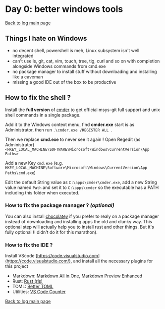 # Day 0: better windows tools

[Back to log main page](../rustlang-learn.md)

## Things I hate on Windows

- no decent shell, powershell is meh, Linux subsystem isn't well integrated
- can't use ls, git, cat, vim, touch, tree, tig, curl and so on with completion alongside Windows commands from cmd.exe
- no package manager to install stuff without downloading and installing like a caveman
- missing a good IDE out of the box to be productive

## How to fix the shell ?

Install the **full version** of [cmder](https://github.com/cmderdev/cmder) to get official msys-git full support and unix shell commands in a single package.

Add it to the Windows context menu, find **cmder.exe** start is as Administrator, then run ```.\cmder.exe /REGISTER ALL ```. 

Then we replace **cmd.exe** to never see it again ! Open Regedit (as Administrator) ```<HKEY_LOCAL_MACHINE\SOFTWARE\Microsoft\Windows\CurrentVersion\App Paths>```

Add a new Key ```cmd.exe``` (e.g. ```HKEY_LOCAL_MACHINE\Software\Microsoft\Windows\CurrentVersion\App Paths\cmd.exe```)

Edit the default String value as ```C:\apps\cmder\cmder.exe```, add a new String value named ```Path``` and set it to ```C:\apps\cmder``` so the executable has a PATH including this folder when executed.

### How to fix the package manager ? *(optional)*

You can also install [chocolatey](https://github.com/chocolatey/choco) if you prefer to realy on a package manager instead of downloading and installing apps the old and clunky way. This optional step will actually help you to install rust and other things. But it's fully optional (I didn't do it for this marathon).

### How to fix the IDE ?

Install VScode [https://code.visualstudio.com](https://code.visualstudio.com/), and install all the necessary plugins for this project

- Markdown: [Markdown All in One](https://marketplace.visualstudio.com/items?itemName=yzhang.markdown-all-in-one), [Markdown Preview Enhanced](https://marketplace.visualstudio.com/items?itemName=shd101wyy.markdown-preview-enhanced)
- Rust: [Rust (rls)](https://marketplace.visualstudio.com/items?itemName=rust-lang.rust)
- TOML: [Better TOML](https://marketplace.visualstudio.com/items?itemName=bungcip.better-toml)
- Utilities: [VS Code Counter](https://marketplace.visualstudio.com/items?itemName=uctakeoff.vscode-counter)


[Back to log main page](../rustlang-learn.md)